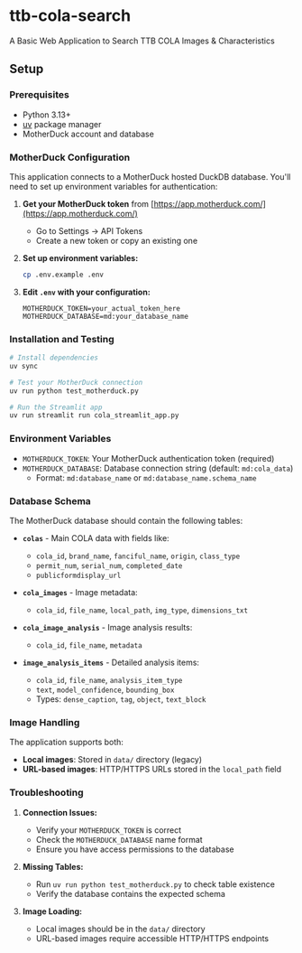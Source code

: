 # ttb-cola-search
A Basic Web Application to Search TTB COLA Images & Characteristics

## Setup

### Prerequisites

- Python 3.13+ 
- [uv](https://docs.astral.sh/uv/) package manager
- MotherDuck account and database

### MotherDuck Configuration

This application connects to a MotherDuck hosted DuckDB database. You'll need to set up environment variables for authentication:

1. **Get your MotherDuck token** from [https://app.motherduck.com/](https://app.motherduck.com/)
   - Go to Settings → API Tokens
   - Create a new token or copy an existing one

2. **Set up environment variables:**
   ```bash
   cp .env.example .env
   ```

3. **Edit `.env` with your configuration:**
   ```env
   MOTHERDUCK_TOKEN=your_actual_token_here
   MOTHERDUCK_DATABASE=md:your_database_name
   ```

### Installation and Testing

```bash
# Install dependencies
uv sync

# Test your MotherDuck connection
uv run python test_motherduck.py

# Run the Streamlit app
uv run streamlit run cola_streamlit_app.py
```

### Environment Variables

- `MOTHERDUCK_TOKEN`: Your MotherDuck authentication token (required)
- `MOTHERDUCK_DATABASE`: Database connection string (default: `md:cola_data`)
  - Format: `md:database_name` or `md:database_name.schema_name`

### Database Schema

The MotherDuck database should contain the following tables:

- **`colas`** - Main COLA data with fields like:
  - `cola_id`, `brand_name`, `fanciful_name`, `origin`, `class_type`
  - `permit_num`, `serial_num`, `completed_date`
  - `publicformdisplay_url`

- **`cola_images`** - Image metadata:
  - `cola_id`, `file_name`, `local_path`, `img_type`, `dimensions_txt`

- **`cola_image_analysis`** - Image analysis results:
  - `cola_id`, `file_name`, `metadata`

- **`image_analysis_items`** - Detailed analysis items:
  - `cola_id`, `file_name`, `analysis_item_type`
  - `text`, `model_confidence`, `bounding_box`
  - Types: `dense_caption`, `tag`, `object`, `text_block`

### Image Handling

The application supports both:
- **Local images**: Stored in `data/` directory (legacy)
- **URL-based images**: HTTP/HTTPS URLs stored in the `local_path` field

### Troubleshooting

1. **Connection Issues:**
   - Verify your `MOTHERDUCK_TOKEN` is correct
   - Check the `MOTHERDUCK_DATABASE` name format
   - Ensure you have access permissions to the database

2. **Missing Tables:**
   - Run `uv run python test_motherduck.py` to check table existence
   - Verify the database contains the expected schema

3. **Image Loading:**
   - Local images should be in the `data/` directory
   - URL-based images require accessible HTTP/HTTPS endpoints

